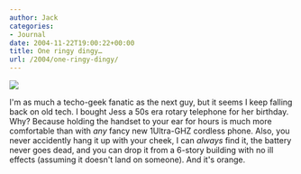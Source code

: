 ```yaml
---
author: Jack
categories:
- Journal
date: 2004-11-22T19:00:22+00:00
title: One ringy dingy…
url: /2004/one-ringy-dingy/
---
```


![][1]

I'm as much a techo-geek fanatic as the next guy, but it seems I keep falling back on old tech. I bought Jess a 50s era rotary telephone for her birthday. Why? Because holding the handset to your ear for hours is much more comfortable than with _any_ fancy new 1Ultra-GHZ cordless phone. Also, you never accidently hang it up with your cheek, I can _always_ find it, the battery never goes dead, and you can drop it from a 6-story building with no ill effects (assuming it doesn't land on someone). And it's orange.

 [1]: /images/blog/rotarygirl.jpg
